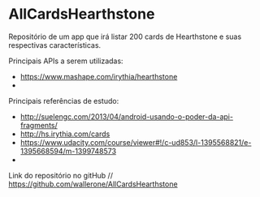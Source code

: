 # AllCardsHearthstone

Repositório de um app que irá listar 200 cards de Hearthstone e suas respectivas características.

Principais APIs a serem utilizadas:
 * https://www.mashape.com/irythia/hearthstone 
 * 
 
Principais referências de estudo:
 * http://suelengc.com/2013/04/android-usando-o-poder-da-api-fragments/
 * http://hs.irythia.com/cards
 * https://www.udacity.com/course/viewer#!/c-ud853/l-1395568821/e-1395668594/m-1399748573
 * 

Link do repositório no gitHub // https://github.com/wallerone/AllCardsHearthstone
